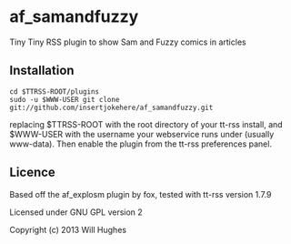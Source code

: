 af_samandfuzzy
==============

Tiny Tiny RSS plugin to show Sam and Fuzzy comics in articles

## Installation

	cd $TTRSS-ROOT/plugins
	sudo -u $WWW-USER git clone git://github.com/insertjokehere/af_samandfuzzy.git

replacing $TTRSS-ROOT with the root directory of your tt-rss install, and $WWW-USER with the username your webservice runs under (usually www-data).
Then enable the plugin from the tt-rss preferences panel.

## Licence

Based off the af_explosm plugin by fox, tested with tt-rss version 1.7.9

Licensed under GNU GPL version 2

Copyright (c) 2013 Will Hughes
